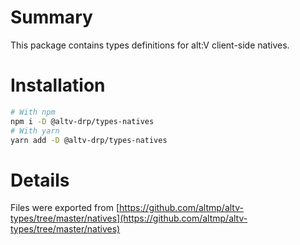 # Summary
This package contains types definitions for alt:V client-side natives.

# Installation

```bash
# With npm
npm i -D @altv-drp/types-natives
# With yarn
yarn add -D @altv-drp/types-natives
```

# Details
Files were exported from [https://github.com/altmp/altv-types/tree/master/natives](https://github.com/altmp/altv-types/tree/master/natives)
